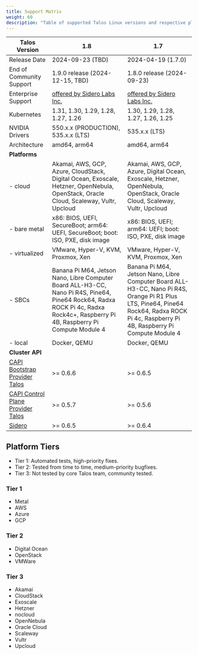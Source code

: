 ```yaml
---
title: Support Matrix
weight: 60
description: "Table of supported Talos Linux versions and respective platforms."
---
```


| Talos Version                                                                                               | 1.8                                                                                                                                                                             | 1.7                                                                                                                                                                                     |
| ----------------------------------------------------------------------------------------------------------- | ------------------------------------------------------------------------------------------------------------------------------------------------------------------------------- | --------------------------------------------------------------------------------------------------------------------------------------------------------------------------------------- |
| Release Date                                                                                                | 2024-09-23 (TBD)                                                                                                                                                                | 2024-04-19 (1.7.0)                                                                                                                                                                      |
| End of Community Support                                                                                    | 1.9.0 release (2024-12-15, TBD)                                                                                                                                                 | 1.8.0 release (2024-09-23)                                                                                                                                                              |
| Enterprise Support                                                                                          | [offered by Sidero Labs Inc.](https://www.siderolabs.com/support/)                                                                                                              | [offered by Sidero Labs Inc.](https://www.siderolabs.com/support/)                                                                                                                      |
| Kubernetes                                                                                                  | 1.31, 1.30, 1.29, 1.28, 1.27, 1.26                                                                                                                                              | 1.30, 1.29, 1.28, 1.27, 1.26, 1.25                                                                                                                                                      |
| NVIDIA Drivers                                                                                              | 550.x.x (PRODUCTION), 535.x.x (LTS)                                                                                                                                             | 535.x.x (LTS)                                                                                                                                                                           |
| Architecture                                                                                                | amd64, arm64                                                                                                                                                                    | amd64, arm64                                                                                                                                                                            |
| **Platforms**                                                                                               |                                                                                                                                                                                 |                                                                                                                                                                                         |
| - cloud                                                                                                     | Akamai, AWS, GCP, Azure, CloudStack, Digital Ocean, Exoscale, Hetzner, OpenNebula, OpenStack, Oracle Cloud, Scaleway, Vultr, Upcloud                                                        | Akamai, AWS, GCP, Azure, Digital Ocean, Exoscale, Hetzner, OpenNebula, OpenStack, Oracle Cloud, Scaleway, Vultr, Upcloud                                                                |
| - bare metal                                                                                                | x86: BIOS, UEFI, SecureBoot; arm64: UEFI, SecureBoot; boot: ISO, PXE, disk image                                                                                                | x86: BIOS, UEFI; arm64: UEFI; boot: ISO, PXE, disk image                                                                                                                                |
| - virtualized                                                                                               | VMware, Hyper-V, KVM, Proxmox, Xen                                                                                                                                              | VMware, Hyper-V, KVM, Proxmox, Xen                                                                                                                                                      |
| - SBCs                                                                                                      | Banana Pi M64, Jetson Nano, Libre Computer Board ALL-H3-CC, Nano Pi R4S, Pine64, Pine64 Rock64, Radxa ROCK Pi 4c, Radxa Rock4c+, Raspberry Pi 4B, Raspberry Pi Compute Module 4 | Banana Pi M64, Jetson Nano, Libre Computer Board ALL-H3-CC, Nano Pi R4S, Orange Pi R1 Plus LTS, Pine64, Pine64 Rock64, Radxa ROCK Pi 4c, Raspberry Pi 4B, Raspberry Pi Compute Module 4 |
| - local                                                                                                     | Docker, QEMU                                                                                                                                                                    | Docker, QEMU                                                                                                                                                                            |
| **Cluster API**                                                                                             |                                                                                                                                                                                 |                                                                                                                                                                                         |
| [CAPI Bootstrap Provider Talos](https://github.com/siderolabs/cluster-api-bootstrap-provider-talos)         | >= 0.6.6                                                                                                                                                                        | >= 0.6.5                                                                                                                                                                                |
| [CAPI Control Plane Provider Talos](https://github.com/siderolabs/cluster-api-control-plane-provider-talos) | >= 0.5.7                                                                                                                                                                        | >= 0.5.6                                                                                                                                                                                |
| [Sidero](https://www.sidero.dev/)                                                                           | >= 0.6.5                                                                                                                                                                        | >= 0.6.4                                                                                                                                                                                |

## Platform Tiers

* Tier 1: Automated tests, high-priority fixes.
* Tier 2: Tested from time to time, medium-priority bugfixes.
* Tier 3: Not tested by core Talos team, community tested.

### Tier 1

* Metal
* AWS
* Azure
* GCP

### Tier 2

* Digital Ocean
* OpenStack
* VMWare

### Tier 3

* Akamai
* CloudStack
* Exoscale
* Hetzner
* nocloud
* OpenNebula
* Oracle Cloud
* Scaleway
* Vultr
* Upcloud
